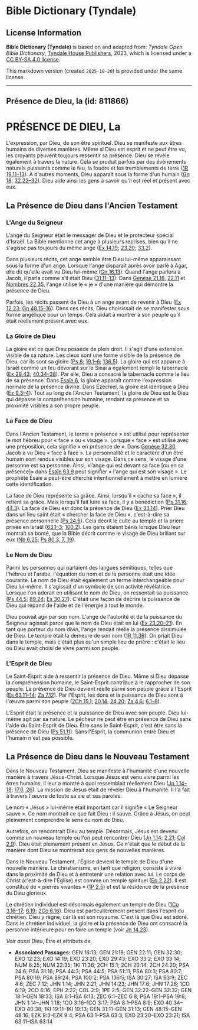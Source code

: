 # Bible Dictionary (Tyndale)

## License Information

**Bible Dictionary (Tyndale)** is based on and adapted from: _Tyndale Open Bible Dictionary_, [Tyndale House Publishers](https://tyndaleopenresources.com/), 2023, which is licensed under a [CC BY-SA 4.0 license](https://creativecommons.org/licenses/by-sa/4.0/legalcode.en).

This markdown version (created `2025-10-20`) is provided under the same license.



--------------------------------

## Présence de Dieu, la (id: 811866)

PRÉSENCE DE DIEU, La
====================

L'expression, par Dieu, de son être spirituel. Dieu se manifeste aux êtres humains de diverses manières. Même si Dieu est esprit et ne peut être vu, les croyants peuvent toujours ressentir sa présence. Dieu se révèle également à travers la nature. Cela se produit parfois par des événements naturels puissants comme le feu, la foudre et les tremblements de terre ([1R 19\.11–13](https://ref.ly/1Kgs19:11-1Kgs19:13)). À d'autres moments, Dieu apparaît sous la forme d'un humain ([Gn 18](https://ref.ly/Gen18:1-Gen18:33); [32\.22–32](https://ref.ly/Gen32:22-Gen32:32)). Dieu aide ainsi les gens à savoir qu'il est réel et présent avec eux.

La Présence de Dieu dans l'Ancien Testament
-------------------------------------------

### L'Ange du Seigneur

L'ange du Seigneur était le messager de Dieu et le protecteur spécial d'Israël. La Bible mentionne cet ange à plusieurs reprises, bien qu'il ne s'agisse pas toujours du même ange ([Ex 14\.19](https://ref.ly/Exod14:19); [23\.20](https://ref.ly/Exod23:20); [33\.2](https://ref.ly/Exod33:2)).

Dans plusieurs récits, cet ange semble être Dieu lui\-même apparaissant sous la forme d'un ange. Lorsque l'ange disparaît après avoir parlé à Agar, elle dit qu'elle avait vu Dieu lui\-même ([Gn 16\.13](https://ref.ly/Gen16:13)). Quand l'ange parlera à Jacob, il parla comme s'il était Dieu ([31\.11–13](https://ref.ly/Gen31:11-Gen31:13)). Dans [Genèse 21\.18](https://ref.ly/Gen21:18), [22\.11](https://ref.ly/Gen22:11) et [Nombres 22\.35](https://ref.ly/Num22:35), l'ange utilise le « je » d'une manière qui démontre la présence de Dieu.

Parfois, les récits passent de Dieu à un ange avant de revenir à Dieu ([Ex 12\.23](https://ref.ly/Exod12:23); [Gn 48\.15–16](https://ref.ly/Gen48:15-Gen48:16)). Dans ces récits, Dieu choisissait de se manifester sous forme angélique pour un temps. Cela aidait à montrer à son peuple qu'il était réellement présent avec eux.

### La Gloire de Dieu

La gloire est ce que Dieu possède de plein droit. Il s'agit d'une extension visible de sa nature. Les cieux sont une forme visible de la présence de Dieu, car ils sont sa gloire ([Ps 8](https://ref.ly/Ps8:1-Ps8:9); [19\.1–6](https://ref.ly/Ps19:1-Ps19:6); [136\.5](https://ref.ly/Ps136:5)). La gloire qui est apparue à Israël comme un feu dévorant sur le Sinaï a également rempli le tabernacle ([Ex 29\.43](https://ref.ly/Exod29:43); [40\.34–38](https://ref.ly/Exod40:34-Exod40:38)). Par elle, Dieu a consacré le tabernacle comme le lieu de sa présence. Dans [Ésaïe 6](https://ref.ly/Isa6:1-Isa6:13), la gloire apparaît comme l'expression normale de la présence divine. Dans Ézéchiel, la gloire est identique à Dieu ([Ez 9\.3–4](https://ref.ly/Ezek9:3-Ezek9:4)). Tout au long de l'Ancien Testament, la gloire de Dieu est le Dieu qui dépasse la compréhension humaine, rendant sa présence et sa proximité visibles à son propre peuple.

### La Face de Dieu

Dans l'Ancien Testament, le terme « présence » est utilisé pour représenter le mot hébreu pour « face » ou « visage ». Lorsque « face » est utilisé avec une préposition, cela signifie « en présence de ». Dans [Genèse 32\.30,](https://ref.ly/Gen32:30) Jacob a vu Dieu « face à face ». La personnalité et le caractère d'un être humain sont rendus visibles sur son visage. Dans ce sens, le visage d'une personne est sa personne. Ainsi, «l’ange qui est devant sa face \[ou en sa présence]» dans [Ésaïe 63\.9](https://ref.ly/Isa63:9) peut signifier « l'ange qui est son visage ». Le prophète Ésaïe a peut\-être cherché intentionnellement à mettre en lumière cette identification.

La face de Dieu représente sa grâce. Ainsi, lorsqu'il « cache sa face », il retient sa grâce. Mais lorsqu'il fait luire sa face, il y a bénédiction ([Ps 31\.16](https://ref.ly/Ps31:16); [44\.3](https://ref.ly/Ps44:3)). La face de Dieu est donc la présence de Dieu ([Ex 33\.14](https://ref.ly/Exod33:14)). Prier Dieu dans un lieu saint était « chercher la face de Dieu », c'est\-à\-dire sa présence personnelle ([Ps 24\.6](https://ref.ly/Ps24:6)). Cela décrit le culte au temple et la prière privée en Israël ([63\.1–3](https://ref.ly/Ps63:1-Ps63:3); [100\.2](https://ref.ly/Ps100:2)). Les gens étaient bénis lorsque Dieu leur montrait sa bonté, que la Bible décrit comme le visage de Dieu brillant sur eux ([Nb 6\.25](https://ref.ly/Num6:25); [Ps 80\.3, 7, 19](https://ref.ly/Ps80:3,Ps80:7,Ps80:19)).

### Le Nom de Dieu

Parmi les personnes qui parlaient des langues sémitiques, telles que l'hébreu et l'arabe, l'équation du nom et de la personne était une idée courante. Le nom de Dieu était également un terme interchangeable pour Dieu lui\-même. Il s'agissait d'un symbole de son activité révélatrice. Lorsque l'on adorait en utilisant le nom de Dieu, on ressentait sa puissance ([Ps 44\.5](https://ref.ly/Ps44:5); [89\.24](https://ref.ly/Ps89:24); [Es 30\.27](https://ref.ly/Isa30:27)). C'était une façon de décrire la puissance de Dieu qui répand de l'aide et de l'énergie à tout le monde.

Dieu pouvait agir par son nom. L'ange de l'autorité et de la puissance du Seigneur agissait parce que le nom de Dieu était en lui ([Ex 23\.20–21](https://ref.ly/Exod23:20-Exod23:21)). En tant que porteur du nom divin, l'ange rendait réelle la présence dissimulée de Dieu. Le temple était la demeure de son nom ([1R 11\.36](https://ref.ly/1Kgs11:36)). On priait Dieu dans le temple, mais c'était plus qu'un simple lieu de prière : c'était le lieu où Dieu avait choisi de vivre parmi son peuple.

### L'Esprit de Dieu

Le Saint\-Esprit aide à ressentir la présence de Dieu. Même si Dieu dépasse la compréhension humaine, le Saint\-Esprit contribue à le rapprocher de son peuple. La présence de Dieu devient réelle parmi son peuple grâce à l'Esprit ([Es 63\.11–14](https://ref.ly/Isa63:11-Isa63:14); [Za 7\.12](https://ref.ly/Zech7:12)). Par l'Esprit, les dons et la puissance de Dieu sont à l'œuvre parmi son peuple ([2Ch 15\.1](https://ref.ly/2Chr15:1); [20\.14](https://ref.ly/2Chr20:14); [24\.20](https://ref.ly/2Chr24:20); [Za 4\.6](https://ref.ly/Zech4:6); [6\.1–8](https://ref.ly/Zech6:1-Zech6:8)).

L'Esprit était la présence et la puissance de Dieu avec son peuple. Dieu lui\-même agit par sa nature. Le pécheur ne peut être en présence de Dieu sans l'aide du Saint\-Esprit de Dieu. Être sans le Saint\-Esprit, c'est être sans la présence de Dieu ([Ps 51\.11](https://ref.ly/Ps51:11)). Sans l'Esprit, la communion entre Dieu et l'humain n'est pas possible.

La Présence de Dieu dans le Nouveau Testament
---------------------------------------------

Dans le Nouveau Testament, Dieu se manifeste à l'humanité d'une nouvelle manière à travers Jésus\-Christ. Lorsque Jésus est venu vivre parmi les êtres humains, il leur a montré à quoi ressemblait réellement Dieu ([Jn 1\.14–18](https://ref.ly/John1:14-John1:18); [17\.6, 26](https://ref.ly/John17:6,John17:26)). La mission de Jésus était de révéler Dieu à l'humanité. Il l'a fait à travers l'œuvre de toute sa vie et ses paroles.

Le nom « Jésus » lui\-même était important car il signifie « Le Seigneur sauve ». Ce nom montrait ce que fait Dieu : il sauve. Grâce à Jésus, on peut pleinement comprendre le sens du nom de Dieu.

Autrefois, on rencontrait Dieu au temple. Désormais, Jésus est devenu comme un nouveau temple où l'on peut rencontrer Dieu ([Jn 1\.14](https://ref.ly/John1:14); [2\.21](https://ref.ly/John2:21); [Col 2\.9](https://ref.ly/Col2:9)). Dieu était pleinement présent en Jésus. Ce n'était que le début de la manière dont Dieu se montrerait aux gens de nouvelles manières.

Dans le Nouveau Testament, l'Église devient le temple de Dieu d'une nouvelle manière. Le christianisme, en tant que religion, consiste à vivre dans la proximité de Dieu et à entretenir une relation avec lui. Le corps de Christ (c'est\-à\-dire l'Église) est comme un temple spirituel ([Ep 2\.22](https://ref.ly/Eph2:22)). Il est constitué de « pierres vivantes » ([1P 2\.5](https://ref.ly/1Pet2:5)) et est la résidence de la présence du Dieu glorieux.

Le chrétien individuel est désormais également un temple de Dieu ([1Co 3\.16–17](https://ref.ly/1Cor3:16-1Cor3:17); [6\.19](https://ref.ly/1Cor6:19); [2Co 6\.16](https://ref.ly/2Cor6:16)). Dieu est particulièrement présent dans l'esprit du chrétien. Dieu y règne, car là est son royaume. C'est là que Dieu est adoré. Dans le chrétien individuel, la gloire et la présence de Dieu ont consacré la personne intérieure pour en faire un temple (voir [Jn 14\.23](https://ref.ly/John14:23)).

*Voir aussi* Dieu, Être et attributs de.

* **Associated Passages:** GEN 16:13; GEN 21:18; GEN 22:11; GEN 32:30; EXO 12:23; EXO 14:19; EXO 23:20; EXO 29:43; EXO 33:2; EXO 33:14; NUM 6:25; NUM 22:35; 1KI 11:36; 2CH 15:1; 2CH 20:14; 2CH 24:20; PSA 24:6; PSA 31:16; PSA 44:3; PSA 44:5; PSA 51:11; PSA 80:3; PSA 80:7; PSA 80:19; PSA 89:24; PSA 100:2; PSA 136:5; ISA 30:27; ISA 63:9; ZEC 4:6; ZEC 7:12; JHN 1:14; JHN 2:21; JHN 14:23; JHN 17:6; JHN 17:26; 1CO 6:19; 2CO 6:16; EPH 2:22; COL 2:9; 1PE 2:5; GEN 32:22–GEN 32:32; GEN 18:1–GEN 18:33; ISA 6:1–ISA 6:13; ZEC 6:1–ZEC 6:8; PSA 19:1–PSA 19:6; JHN 1:14–JHN 1:18; 1CO 3:16–1CO 3:17; PSA 8:1–PSA 8:9; EXO 40:34–EXO 40:38; 1KI 19:11–1KI 19:13; GEN 31:11–GEN 31:13; GEN 48:15–GEN 48:16; EZK 9:3–EZK 9:4; PSA 63:1–PSA 63:3; EXO 23:20–EXO 23:21; ISA 63:11–ISA 63:14

